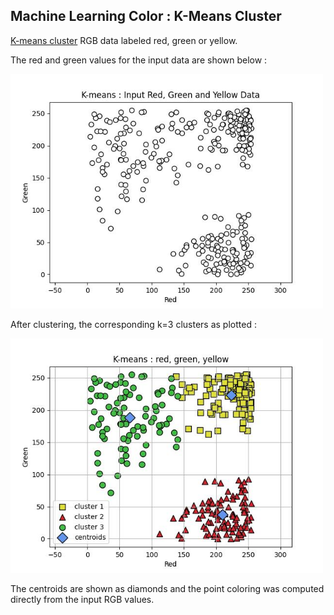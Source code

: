 
## Machine Learning Color : K-Means Cluster

[K-means cluster](https://scikit-learn.org/stable/auto_examples/cluster/plot_cluster_iris.html) RGB data labeled red, green or yellow.

The red and green values for the input data are shown below :

<img src="mlc_kmeans_xys.jpg" width=500px>

After clustering, the corresponding k=3 clusters as plotted :

<img src="mlc_kmeans_clustered.jpg" width=500px>

The centroids are shown as diamonds and the point coloring was computed directly from the input RGB values.

